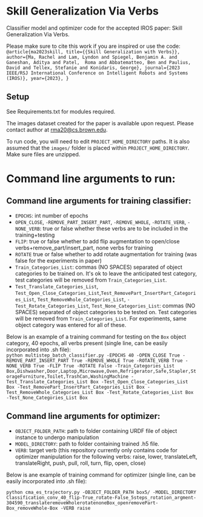 # Skill Generalization Via Verbs 
Classifier model and optimizer code for the accepted IROS paper: Skill Generalization Via Verbs.

Please make sure to cite this work if you are inspired or use the code: 
`@article{ma2023skill,
      title={{Skill Generalization with Verbs}},
      author={Ma, Rachel and Lam, Lyndon and Spiegel, Benjamin A. and Ganeshan, Aditya and Patel, 
        Roma and Abbatematteo, Ben and Paulius, David and Tellex, Stefanie and Konidaris, George},
      journal={2023 IEEE/RSJ International Conference on Intelligent Robots and Systems (IROS)},
      year={2023},
    }`

## Setup 
See Requirements.txt for modules required.

The images dataset created for the paper is available upon request. Please contact author at rma20@cs.brown.edu. 

To run code, you will need to edit `PROJECT_HOME_DIRECTORY` paths. It is also assumed that the `images/` folder is placed within `PROJECT_HOME_DIRECTORY`. Make sure files are unzipped. 

# Command line arguments to run:

## Command line arguments for training classifier: 
 - `EPOCHS`: int number of epochs
 - `OPEN_CLOSE`, `-REMOVE_PART_INSERT_PART`, `-REMOVE_WHOLE`, `-ROTATE_VERB`, `-NONE_VERB`: true or false whether these verbs are to be included in the training+testing
 - `FLIP`: true or false whether to add flip augmentation to open/close verbs+remove_part/insert_part, none verbs for training
 - `ROTATE` true or false whether to add rotate augmentation  for training (was false for the experiments in paper)
- `Train_Categories_List`: commas (NO SPACES) separated of object categories to be trained on. It's ok to leave the anticipated test category, test categories will be removed from `Train_Categories_List`. 
- `Test_Translate_Categories_List`, `Test_Open_Close_Categories_List`,`Test_RemovePart_InsertPart_Categories_List`, `Test_RemoveWhole_Categories_List`, `-Test_Rotate_Categories_List`, `Test_None_Categories_List`: commas (NO SPACES) separated of object categories to be tested on. Test categories will be removed from `Train_Categories_List`. For experiments, same object category was entered for all of these. 

Below is an example of a training command for testing on the `Box` object category, 40 epochs, all verbs present (single line, can be easily incorporated into .sh file):  
`python multistep_batch_classifier.py -EPOCHS 40 -OPEN_CLOSE True -REMOVE_PART_INSERT_PART True -REMOVE_WHOLE True -ROTATE_VERB True -NONE_VERB True -FLIP True -ROTATE False -Train_Categories_List Box,Dishwasher,Door,Laptop,Microwave,Oven,Refrigerator,Safe,Stapler,StorageFurniture,Toilet,TrashCan,WashingMachine -Test_Translate_Categories_List Box -Test_Open_Close_Categories_List Box -Test_RemovePart_InsertPart_Categories_List Box -Test_RemoveWhole_Categories_List Box -Test_Rotate_Categories_List Box -Test_None_Categories_List Box`

## Command line arguments for optimizer:
- `OBJECT_FOLDER_PATH`: path to folder containing URDF file of object instance to undergo manipulation
- `MODEL_DIRECTORY`: path to folder containing trained .h5 file. 
- `VERB`: target verb (this repository currently only contains code for optimizer manipulation for the following verbs: raise, lower, translateLeft, translateRight, push, pull, roll, turn, flip, open, close)

Below is ane example of training command for optimizer (single line, can be easily incorporated into .sh file): 

`python cma_es_trajectory.py -OBJECT_FOLDER_PATH box5/ -MODEL_DIRECTORY Classification_conv_40_flip-True_rotate-False_5steps_rotation_argment-304590_translateremoveWholerotatenoneBox_openremovePart-Box_removeWhole-Box -VERB raise`



